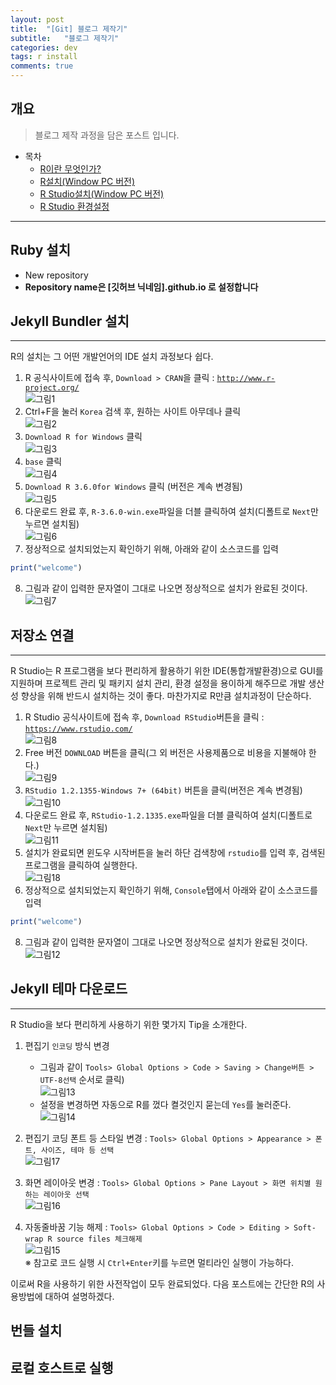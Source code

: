 ```yaml
---
layout: post
title:  "[Git] 블로그 제작기"
subtitle:   "블로그 제작기"
categories: dev
tags: r install
comments: true
---
```


## 개요
> 블로그 제작 과정을 담은 포스트 입니다.
  
- 목차
	- [R이란 무엇인가?](#r이란-무엇인가) 
	- [R설치(Window PC 버전)](#r설치window-pc-버전)
	- [R Studio설치(Window PC 버전)](#r-studio설치window-pc-버전)
	- [R Studio 환경설정](#r-studio-환경설정)
  
---
## Ruby 설치
- New repository
- __Repository name은 [깃허브 닉네임].github.io 로 설정합니다__

## Jekyll Bundler 설치   
---
R의 설치는 그 어떤 개발언어의 IDE 설치 과정보다 쉽다.  

1. R 공식사이트에 접속 후, `Download > CRAN`을 클릭 : [`http://www.r-project.org/`](http://www.r-project.org/)  
![그림1](https://theorydb.github.io/assets/img/dev/r/2019-05-01-dev-r-rinstall-1.png)   
2. Ctrl+F을 눌러 `Korea` 검색 후, 원하는 사이트 아무데나 클릭  
![그림2](https://theorydb.github.io/assets/img/dev/r/2019-05-01-dev-r-rinstall-2.png)
3. `Download R for Windows` 클릭  
![그림3](https://theorydb.github.io/assets/img/dev/r/2019-05-01-dev-r-rinstall-3.png)
4. `base` 클릭  
![그림4](https://theorydb.github.io/assets/img/dev/r/2019-05-01-dev-r-rinstall-4.png)
5. `Download R 3.6.0for Windows` 클릭 (버전은 계속 변경됨)   
![그림5](https://theorydb.github.io/assets/img/dev/r/2019-05-01-dev-r-rinstall-5.png)
6. 다운로드 완료 후, `R-3.6.0-win.exe`파일을 더블 클릭하여 설치(디폴트로 `Next`만 누르면 설치됨)   
![그림6](https://theorydb.github.io/assets/img/dev/r/2019-05-01-dev-r-rinstall-6.png)
7. 정상적으로 설치되었는지 확인하기 위해, 아래와 같이 소스코드를 입력  
```r
print("welcome")
```
8. 그림과 같이 입력한 문자열이 그대로 나오면 정상적으로 설치가 완료된 것이다. 
![그림7](https://theorydb.github.io/assets/img/dev/r/2019-05-01-dev-r-rinstall-7.png)


## 저장소 연결
---
R Studio는 R 프로그램을 보다 편리하게 활용하기 위한 IDE(통합개발환경)으로 GUI를 지원하며 프로젝트 관리 및 패키지 설치 관리, 환경 설정을 용이하게 해주므로 개발 생산성 향상을 위해 반드시 설치하는 것이 좋다. 마찬가지로 R만큼 설치과정이 단순하다.  

1. R Studio 공식사이트에 접속 후, `Download RStudio`버튼을 클릭 : [`https://www.rstudio.com/`](https://www.rstudio.com/)  
![그림8](https://theorydb.github.io/assets/img/dev/r/2019-05-01-dev-r-rinstall-8.png)   
2. Free 버전 `DOWNLOAD` 버튼을 클릭(그 외 버전은 사용제품으로 비용을 지불해야 한다.)  
![그림9](https://theorydb.github.io/assets/img/dev/r/2019-05-01-dev-r-rinstall-9.png)
3. `RStudio 1.2.1355-Windows 7+ (64bit)` 버튼을 클릭(버전은 계속 변경됨)  
![그림10](https://theorydb.github.io/assets/img/dev/r/2019-05-01-dev-r-rinstall-10.png)
4. 다운로드 완료 후, `RStudio-1.2.1335.exe`파일을 더블 클릭하여 설치(디폴트로 `Next`만 누르면 설치됨)  
![그림11](https://theorydb.github.io/assets/img/dev/r/2019-05-01-dev-r-rinstall-11.png)
5. 설치가 완료되면 윈도우 시작버튼을 눌러 하단 검색창에 `rstudio`를 입력 후, 검색된 프로그램을 클릭하여 실행한다.   
![그림18](https://theorydb.github.io/assets/img/dev/r/2019-05-01-dev-r-rinstall-18.png)
7. 정상적으로 설치되었는지 확인하기 위해, `Console`탭에서 아래와 같이 소스코드를 입력  
```r
print("welcome")
```
8. 그림과 같이 입력한 문자열이 그대로 나오면 정상적으로 설치가 완료된 것이다. 
![그림12](https://theorydb.github.io/assets/img/dev/r/2019-05-01-dev-r-rinstall-12.png)

## Jekyll 테마 다운로드
---
R Studio을 보다 편리하게 사용하기 위한 몇가지 Tip을 소개한다.

1. 편집기 `인코딩` 방식 변경
   - 그림과 같이 `Tools> Global Options > Code > Saving > Change버튼 > UTF-8선택` 순서로 클릭)  
   ![그림13](https://theorydb.github.io/assets/img/dev/r/2019-05-01-dev-r-rinstall-13.png)
   - 설정을 변경하면 자동으로 R를 껐다 켤것인지 묻는데 `Yes`를 눌러준다.
   ![그림14](https://theorydb.github.io/assets/img/dev/r/2019-05-01-dev-r-rinstall-14.png)

2. 편집기 코딩 폰트 등 스타일 변경 : `Tools> Global Options > Appearance > 폰트, 사이즈, 테마 등 선택`  
   ![그림17](https://theorydb.github.io/assets/img/dev/r/2019-05-01-dev-r-rinstall-17.png)

3. 화면 레이아웃 변경 : `Tools> Global Options > Pane Layout > 화면 위치별 원하는 레이아웃 선택`  
   ![그림16](https://theorydb.github.io/assets/img/dev/r/2019-05-01-dev-r-rinstall-16.png)

4. 자동줄바꿈 기능 해제 : `Tools> Global Options > Code > Editing > Soft-wrap R source files 체크해제`  
   ![그림15](https://theorydb.github.io/assets/img/dev/r/2019-05-01-dev-r-rinstall-15.png)  
   ※ 참고로 코드 실행 시 `Ctrl+Enter`키를 누르면 멀티라인 실행이 가능하다.


이로써 R을 사용하기 위한 사전작업이 모두 완료되었다. 다음 포스트에는 간단한 R의 사용방법에 대하여 설명하겠다.

## 번들 설치

## 로컬 호스트로 실행

